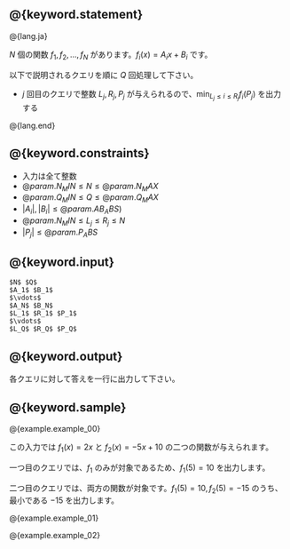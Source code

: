 ## @{keyword.statement}

@{lang.ja}

$N$ 個の関数 $f_1, f_2, \ldots , f_N$ があります。$f_i(x) = A_ix + B_i$ です。

以下で説明されるクエリを順に $Q$ 回処理して下さい。

- $j$ 回目のクエリで整数 $L_j, R_j, P_j$ が与えられるので、$\displaystyle \min_{L_j \le i \le R_j}f_i(P_j)$ を出力する

@{lang.end}

## @{keyword.constraints}

- 入力は全て整数
- $@{param.N_MIN} \leq N \leq @{param.N_MAX}$
- $@{param.Q_MIN} \leq Q \leq @{param.Q_MAX}$
- $|A_i|, |B_i| \leq @{param.AB_ABS})$
- $@{param.N_MIN} \leq L_j \leq R_j \leq N$
- $|P_j| \leq @{param.P_ABS}$

## @{keyword.input}

```
$N$ $Q$
$A_1$ $B_1$
$\vdots$
$A_N$ $B_N$
$L_1$ $R_1$ $P_1$
$\vdots$
$L_Q$ $R_Q$ $P_Q$
```

## @{keyword.output}

各クエリに対して答えを一行に出力して下さい。

## @{keyword.sample}

@{example.example_00}

この入力では $f_1(x) = 2x$ と $f_2(x) = -5x + 10$ の二つの関数が与えられます。

一つ目のクエリでは、$f_1$ のみが対象であるため、$f_1(5) = 10$ を出力します。

二つ目のクエリでは、両方の関数が対象です。$f_1(5) = 10, f_2(5) = -15$ のうち、最小である $-15$ を出力します。

@{example.example_01}

@{example.example_02}
